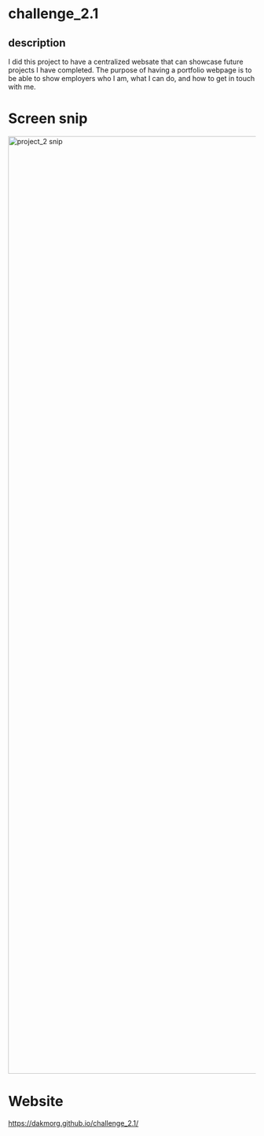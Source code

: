 # challenge_2.1

<portfolio>

## description

I did this project to have a centralized websate that can showcase future projects I have completed. 
The purpose of having a portfolio webpage is to be able to show employers who I am, what I can do, and how to get in touch with me. 


# Screen snip 

<img width="1904" alt="project_2 snip" src="https://user-images.githubusercontent.com/108765820/181872339-12e0f0a4-a805-4dd8-a2d4-7be246add382.PNG">


# Website
https://dakmorg.github.io/challenge_2.1/
